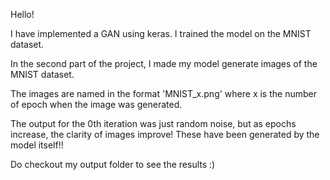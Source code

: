 Hello!

I have implemented a GAN using keras. I trained the model on the MNIST dataset.

In the second part of the project, I made my model generate images of the MNIST dataset.

The images are named in the format 'MNIST_x.png' where x is the number of epoch when the image was generated.

The output for the 0th iteration was just random noise, but as epochs increase, the clarity of images improve! These have been generated by the model itself!!

Do checkout my output folder to see the results :)
